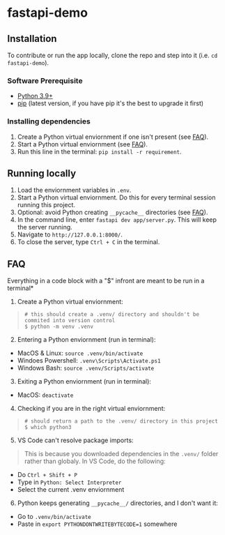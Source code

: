 # fastapi-demo

## Installation

To contribute or run the app locally, clone the repo and step into it (i.e. `cd fastapi-demo`).

### Software Prerequisite
* [Python 3.9+](https://www.python.org/downloads/)
* [pip](https://packaging.python.org/en/latest/tutorials/installing-packages/) (latest version, if you have pip it's the best to upgrade it first)

### Installing dependencies
1. Create a Python virtual enviornment if one isn't present (see [FAQ](#faq)).
2. Start a Python virtual enviornment (see [FAQ](#faq)).
3. Run this line in the terminal: `pip install -r requirement`.

## Running locally
1. Load the enviornment variables in `.env`.
2. Start a Python virtual enviornment. Do this for every terminal session running this project.
3. Optional: avoid Python creating `__pycache__` directories (see [FAQ](#faq)).
4. In the command line, enter `fastapi dev app/server.py`. This will keep the server running.
5. Navigate to `http://127.0.0.1:8000/`.
6. To close the server, type `Ctrl + C` in the terminal.

## FAQ
Everything in a code block with a "$" infront are meant to be run in a terminal*

1. Create a Python virtual enviornment:
> ```
> # this should create a .venv/ directory and shouldn't be commited into version control
> $ python -m venv .venv
> ```

2. Entering a Python enviornment (run in terminal):
* MacOS & Linux: `source .venv/bin/activate`
* Windoes Powershell: `.venv\Scripts\Activate.ps1`
* Windows Bash: `source .venv/Scripts/activate`

3. Exiting a Python enviornment (run in terminal):
* MacOS: `deactivate`

4. Checking if you are in the right virtual enviornment:
> ```
> # should return a path to the .venv/ directory in this project
> $ which python3
> ```

5. VS Code can't resolve package imports:

> This is because you downloaded dependencies in the `.venv/` folder rather than globaly. In VS Code, do the following:
* Do `Ctrl + Shift + P`
* Type in `Python: Select Interpreter`
* Select the current .venv enviornment

6. Python keeps generating `__pycache__/` directories, and I don't want it:
* Go to `.venv/bin/activate`
* Paste in `export PYTHONDONTWRITEBYTECODE=1` somewhere
